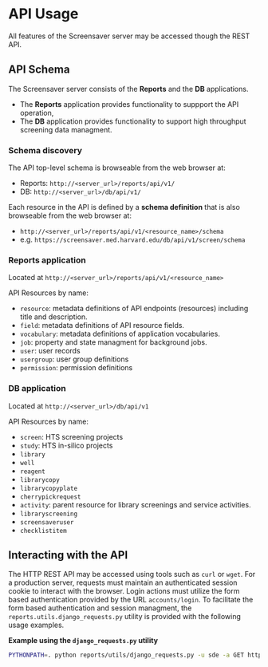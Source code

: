 # API Usage

All features of the Screensaver server may be accessed though the REST API.

## API Schema

The Screensaver server consists of the **Reports** and the **DB** applications.
* The **Reports** application provides functionality to suppport the API operation,
* The **DB** application provides functionality to support high throughput screening data managment. 

### Schema discovery

The API top-level schema is browseable from the web browser at:
* Reports: `http://<server_url>/reports/api/v1/`
* DB: `http://<server_url>/db/api/v1/`

Each resource in the API is defined by a **schema definition** that is also browseable from the web browser at: 
* `http://<server_url>/reports/api/v1/<resource_name>/schema`
* e.g. `https://screensaver.med.harvard.edu/db/api/v1/screen/schema`

### Reports application

Located at `http://<server_url>/reports/api/v1/<resource_name>`

API Resources by name:
* `resource`: metadata definitions of API endpoints (resources) including title and description.
* `field`: metadata definitions of API resource fields.
* `vocabulary`: metadata definitions of application vocabularies.
* `job`: property and state managment for background jobs.
* `user`: user records
* `usergroup`: user group definitions
* `permission`: permission definitions

### DB application

Located at `http://<server_url>/db/api/v1`

API Resources by name:
* `screen`: HTS screening projects
* `study`: HTS in-silico projects
* `library`
* `well`
* `reagent`
* `librarycopy`
* `librarycopyplate`
* `cherrypickrequest`
* `activity`: parent resource for library screenings and service activities.
* `libraryscreening`
* `screensaveruser`
* `checklistitem`

## Interacting with the API

The HTTP REST API may be accessed using tools such as `curl` or `wget`. For a production server, requests must maintain an authenticated session cookie to interact with the browser. Login actions must utilize the form based authentication provided by the URL `accounts/login`. To facilitate the form based authentication and session managment, the `reports.utils.django_requests.py` utility is provided with the following usage examples. 

**Example using the `django_requests.py` utility**
```bash
PYTHONPATH=. python reports/utils/django_requests.py -u sde -a GET https://screensaver.med.harvard.edu/reports/api/v1/job?state=completed
```

